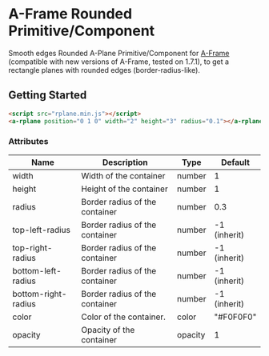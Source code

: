 # A-Frame Rounded Primitive/Component

Smooth edges Rounded A-Plane Primitive/Component for [A-Frame](https://aframe.io) (compatible with new versions of A-Frame, tested on 1.7.1), to get a rectangle planes with rounded edges (border-radius-like).

## Getting Started

```html
<script src="rplane.min.js"></script>
<a-rplane position="0 1 0" width="2" height="3" radius="0.1"></a-rplane>
```

### Attributes

| Name | Description | Type | Default |
| --- | --- | --- | --- |
| width | Width of the container | number | 1 |
| height | Height of the container | number | 1 |
| radius | Border radius of the container | number | 0.3 |
| top-left-radius | Border radius of the container | number | -1 (inherit) |
| top-right-radius | Border radius of the container | number | -1 (inherit) |
| bottom-left-radius | Border radius of the container | number | -1 (inherit) |
| bottom-right-radius | Border radius of the container | number | -1 (inherit) |
| color | Color of the container. | color | "#F0F0F0" |
| opacity | Opacity of the container | opacity | 1 |

